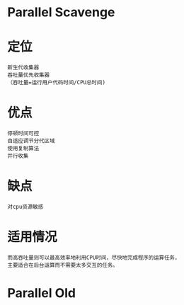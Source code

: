    
# Parallel Scavenge

# 定位 
    
    新生代收集器
    吞吐量优先收集器
    （吞吐量=运行用户代码时间/CPU总时间)
    
               
# 优点

    
    停顿时间可控
    自适应调节分代区域
    使用复制算法
    并行收集
    
# 缺点

    对cpu资源敏感
   
        
# 适用情况
    
    
    而高吞吐量则可以最高效率地利用CPU时间，尽快地完成程序的运算任务，
    主要适合在后台运算而不需要太多交互的任务。
 

# Parallel Old
